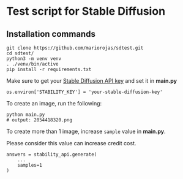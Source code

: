 # Test script for Stable Diffusion

## Installation commands

```
git clone https://github.com/mariorojas/sdtest.git
cd sdtest/
python3 -m venv venv
. ./venv/bin/active
pip install -r requirements.txt
```

Make sure to get your [Stable Diffusion API key](https://platform.stability.ai/docs/getting-started/authentication) and set it in **main.py**

```
os.environ['STABILITY_KEY'] = 'your-stable-diffusion-key'
```

To create an image, run the following:

```
python main.py
# output: 2054418320.png
```

To create more than 1 image, increase `sample` value in **main.py**.

Please consider this value can increase credit cost.

```
answers = stability_api.generate(
    ...
    samples=1
)
```
